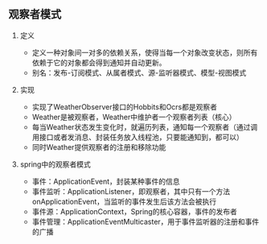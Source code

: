 观察者模式
-----

1. 定义
   * 定义一种对象间一对多的依赖关系，使得当每一个对象改变状态，则所有依赖于它的对象都会得到通知并自动更新。
   * 别名：发布-订阅模式、从属者模式、源-监听器模式、模型-视图模式

2. 实现
   * 实现了WeatherObserver接口的Hobbits和Ocrs都是观察者
   * Weather是被观察者，Weather中维护者一个观察者列表（核心）
   * 每当Weather状态发生变化时，就遍历列表，通知每一个观察者（通过调用接口或者发消息、封装任务放入线程池，只要能通知到，都可以）
   * 同时Weather提供观察者的注册和移除功能

3. spring中的观察者模式
   * 事件：ApplicationEvent，封装某种事件的信息
   * 事件监听：ApplicationListener，即观察者，其中只有一个方法onApplicationEvent，当监听的事件发生后该方法会被执行
   * 事件源：ApplicationContext，Spring的核心容器，事件的发布者
   * 事件管理：ApplicationEventMulticaster，用于事件监听器的注册和事件的广播
